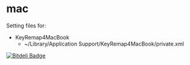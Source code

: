 mac
===

Setting files for:

* KeyRemap4MacBook
  * ~/Library/Application Support/KeyRemap4MacBook/private.xml


[![Bitdeli Badge](https://d2weczhvl823v0.cloudfront.net/rcmdnk/mac/trend.png)](https://bitdeli.com/free "Bitdeli Badge")

